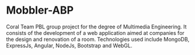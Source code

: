 # Mobbler-ABP

Coral Team PBL group project for the degree of Multimedia Engineering. It consists of the development of a web application aimed at companies for the design and renovation of a room. Technologies used include MongoDB, ExpressJs, Angular, NodeJs, Bootstrap and WebGL.

